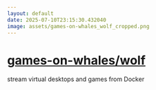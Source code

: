 ```yaml
---
layout: default
date: 2025-07-10T23:15:30.432040
image: assets/games-on-whales_wolf_cropped.png
---
```


# [games-on-whales/wolf](https://github.com/games-on-whales/wolf)

stream virtual desktops and games from Docker
